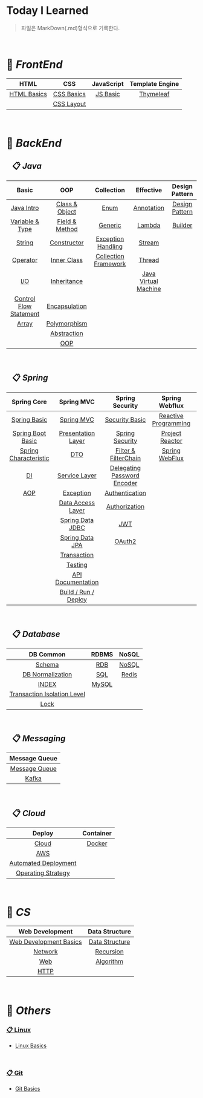 # Today I Learned

> 파일은 MarkDown(.md)형식으로 기록한다.
 
<br>

# 📌 ***FrontEnd***

| **HTML** | **CSS** | **JavaScript** | **Template Engine** |
|:--------:|:-------:|:--------------:|:-------------------:|
|[HTML Basics](./HTML/HTML_Basics.md "HTML 기초")|[CSS Basics](./CSS/CSS_Basics.md "CSS 기초")| [JS Basic](./JavaScript/JS_Basic.md "JavaScript 기초") | [Thymeleaf](./Template_Engine/Thymeleaf.md "타임리프") |
|  |[CSS Layout](./CSS/Layout.md "CSS 레이아웃 - Flexbox")|  |  |

<br>

# 📌 ***BackEnd***

## &ensp; 📋 ***Java***

|**Basic**|**OOP**|**Collection**|**Effective**|**Design Pattern**|
|:------------:|:----------:|:-----------------:|:----------------:|:-:|
|[Java Intro](./JAVA/Basic/JAVA_Intro.md "개요")|[Class & Object](./JAVA/OOP/JAVA_Class_Object.md "클래스 & 객체")|[Enum](./JAVA/Collection/JAVA_Enum.md "열거형")|[Annotation](./JAVA/Effective/JAVA_Annotation.md "어노테이션")| [Design Pattern](./JAVA/Design_Pattern/Design_Pattern.md "디자인 패턴") |
|[Variable & Type](./JAVA/Basic/JAVA_Variable_Type.md "변수 & 타입")|[Field & Method](./JAVA/OOP/JAVA_Field_Method.md "필드 & 메소드")|[Generic](./JAVA/Collection/JAVA_Generic.md "제네릭")|[Lambda](./JAVA/Effective/JAVA_Lambda.md "람다식")| [Builder](./JAVA/Design_Pattern/Builder.md "빌더 패턴") |
|[String](./JAVA/Basic/JAVA_String.md "문자열")|[Constructor](./JAVA/OOP/JAVA_Constructor.md "생성자")|[Exception Handling](./JAVA/Collection/JAVA_Exception.md "예외 처리")|[Stream](./JAVA/Effective/JAVA_Stream.md "스트림")| |
|[Operator](./JAVA/Basic/JAVA_Operator.md "연산자")|[Inner Class](./JAVA/OOP/JAVA_InnerClass.md "내부 클래스")|[Collection Framework](./JAVA/Collection/JAVA_CollectionFramework.md "컬렉션 프레임워크")|[Thread](./JAVA/Effective/JAVA_Thread.md "스레드")| |
|[I/O](./JAVA/Basic/JAVA_IO.md "입출력")|[Inheritance](./JAVA/OOP/JAVA_Inheritance.md "상속")|  |[Java Virtual Machine](./JAVA/Effective/JAVA_VirtualMachine.md "자바 가상 머신")| |
|[Control Flow Statement](./JAVA/Basic/JAVA_Control_Flow_Statement.md "제어문 - 조건문 반복문")|[Encapsulation](./JAVA/OOP/JAVA_Encapsulation.md "캡슐화")|  |  | |
|[Array](./JAVA/Basic/JAVA_Array.md "배열")|[Polymorphism](./JAVA/OOP/JAVA_Polymorphism.md "다형성")|  |  | |
|  |[Abstraction](./JAVA/OOP/JAVA_Abstraction.md "추상화")|  |  | |
||[OOP](./JAVA/OOP/OOP.md "객체 지향")||||

<br>

## &ensp; 📋 ***Spring***

|**Spring Core**|**Spring MVC**|**Spring Security**|**Spring Webflux**|**Additional Function**|
|:-------------:|:------------:|:-----------------:|:----------------:|:-:|
|[Spring Basic](./Spring/Spring_Core/Spring_Basic.md "Spring Framework 기본")|[Spring MVC](./Spring/Spring_MVC/Spring_MVC.md)|[Security Basic](./Spring/Spring_Security/Security_Basic.md "인증 / 보안 기초")|[Reactive Programming](./Spring/Spring_Webflux/Reactive_Programming.md "리액티브 프로그래밍")| [Spring Scheduler](./Spring/Additional_Function/Scheduler.md "스프링 스케쥴러") |
|[Spring Boot Basic](./Spring/Spring_Core/SpringBoot_Basic.md "Spring Boot 기본")|[Presentation Layer](./Spring/Spring_MVC/Presentation_Layer.md "프레젠테이션 계층")|[Spring Security](./Spring/Spring_Security/Spring_Security.md "Spring Security 기초")|[Project Reactor](./Spring/Spring_Webflux/Project_Reactor.md "프로젝트 리액터")|  |
|[Spring Characteristic](./Spring/Spring_Core/Spring_Characteristic.md "Spring Framework 특징")|[DTO](./Spring/Spring_MVC/DTO.md "Data Transfer Object")|[Filter & FilterChain](./Spring/Spring_Security/Filter_FilterChain.md)|[Spring WebFlux](./Spring/Spring_Webflux/Spring_Webflux.md)|  |
|[DI](./Spring/Spring_Core/DI.md "의존성 주입")|[Service Layer](./Spring/Spring_MVC/Service_Layer.md "서비스 계층")|[Delegating Password Encoder](./Spring/Spring_Security/Delegating_Password_Encoder.md)||  |
|[AOP](./Spring/Spring_Core/AOP.md "관점 지향 프로그래밍") |[Exception](./Spring/Spring_MVC/Exception.md "예외 처리")|[Authentication](./Spring/Spring_Security/Authentication.md)||  |
||[Data Access Layer](./Spring/Spring_MVC/DataAccess_Layer.md "데이터 액세스 계층")|[Authorization](./Spring/Spring_Security/Authorization.md)||  |
||[Spring Data JDBC](./Spring/Spring_MVC/JDBC.md "JDBC")|[JWT](./Spring/Spring_Security/JWT.md)||  |
||[Spring Data JPA](./Spring/Spring_MVC/JPA.md "JPA")|[OAuth2](./Spring/Spring_Security/OAuth2.md)||  |
||[Transaction](./Spring/Spring_MVC/Transaction.md "트랜잭션")|||  |
||[Testing](./Spring/Spring_MVC/Testing.md "테스팅")|||  |
||[API Documentation](./Spring/Spring_MVC/API_Documentation.md "API 문서화")|||  |
||[Build / Run / Deploy](./Spring/Spring_MVC/Build_Run_Deploy.md "어플리케이션 빌드/실행/배포")|||  |

<br>

## &ensp; 📋 ***Database***

|**DB Common**| **RDBMS** | **NoSQL** |
|:-----------:|:---------:|:---------:|
|[Schema](./Database/Schema.md "스키마")|[RDB](./Database/RDB.md "관계형 데이터베이스") | [NoSQL](./Database/NoSQL.md "비관계형 데이터베이스") |
|[DB Normalization](./Database/DB_Normalization.md "데이터베이스 정규화")|[SQL](./Database/SQL.md "SQL")|[Redis](./Database/Redis.md)|
|[INDEX](./Database/Index.md)|[MySQL](./Database/MySQL.md)||
|[Transaction Isolation Level](./Database/Transaction_Isolation_Level.md)|||
|[Lock](./Database/Lock.md)|||

<br>

## &ensp; 📋 ***Messaging***

|**Message Queue**|
|:---------------:|
|[Message Queue](./Database/Message_Queue.md "메시지 큐")|
| [Kafka](./Database/Kafka.md "카프카") |

<br>

## &ensp; 📋 ***Cloud***

|**Deploy**| **Container** |
|:-------:|:-------------:|
|[Cloud](./Cloud/Cloud.md "클라우드")|[Docker](./Cloud/Docker.md "도커")|
|[AWS](./Cloud/Aws.md "아마존 웹 서비스")||
|[Automated Deployment](./Cloud/Automated_Deployment.md "배포 자동화")||
|[Operating Strategy](./Cloud/Operating_Strategy.md "운영 전략")||

<br>

# 📌 ***CS***

| **Web Development** | **Data Structure** |
|:-------------------:|:-------------:|
|[Web Development Basics](./Web%20Development/Web_Development_Basic.md "웹 개발 기초")|[Data Structure](./Algorithm/Data_Structure.md "자료 구조")|
|[Network](./Web%20Development/Network.md "네트워크")|[Recursion](./Algorithm/Recursion.md "재귀")|
|[Web](./Web%20Development/Web.md "웹")|[Algorithm](./Algorithm/Algorithm.md "알고리즘")|
|[HTTP](./Web%20Development/HTTP.md "HTTP") |  |


<br>

# 📌 ***Others***

### [📋 Linux](https://github.com/H-JWANNA/TIL/tree/main/Linux)

- [Linux Basics](./Linux/Linux_basics.md "Linux 기초")

<br>

### [📋 Git](https://github.com/H-JWANNA/TIL/tree/main/Git)

- [Git Basics](./Git/Git_basic.md "Git 기초")
<br>